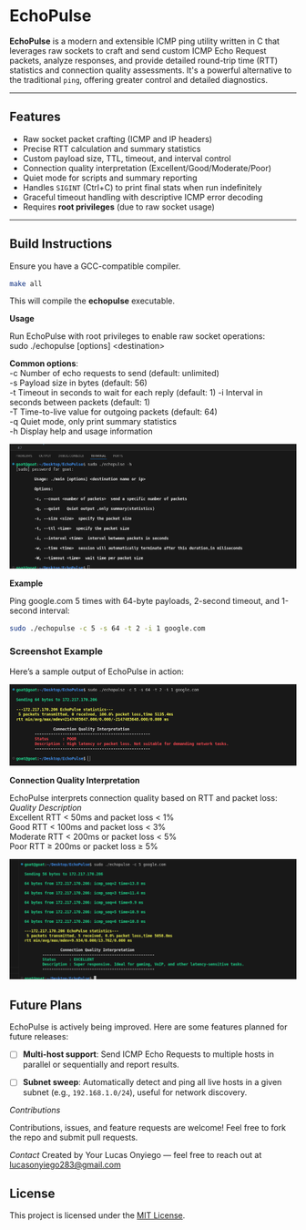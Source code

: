 # EchoPulse

**EchoPulse** is a modern and extensible ICMP ping utility written in C that leverages raw sockets to craft and send custom ICMP Echo Request packets, analyze responses, and provide detailed round-trip time (RTT) statistics and connection quality assessments. It's a powerful alternative to the traditional `ping`, offering greater control and detailed diagnostics.

---

## Features

- Raw socket packet crafting (ICMP and IP headers)
- Precise RTT calculation and summary statistics
- Custom payload size, TTL, timeout, and interval control
- Connection quality interpretation (Excellent/Good/Moderate/Poor)
- Quiet mode for scripts and summary reporting
- Handles `SIGINT` (Ctrl+C) to print final stats when run indefinitely
- Graceful timeout handling with descriptive ICMP error decoding
- Requires **root privileges** (due to raw socket usage)

---

##  Build Instructions

Ensure you have a GCC-compatible compiler.

```bash
make all

```
This will compile the **echopulse** executable.

**Usage**

Run EchoPulse with root privileges to enable raw socket operations:  
sudo ./echopulse [options] \<destination\>


**Common options**:  
-c <count>	      Number of echo requests to send (default: unlimited)  
-s <size>	      Payload size in bytes (default: 56)  
-t <timeout>	   Timeout in seconds to wait for each reply (default: 1) 
-i <interval>	   Interval in seconds between packets (default: 1)  
-T <TTL>	      Time-to-live value for outgoing packets (default: 64)  
-q	      Quiet mode, only print summary statistics  
-h	      Display help and usage information  

![EchoPulse Sample Output](screenshots/help.png)  


**Example**

Ping google.com 5 times with 64-byte payloads, 2-second timeout, and 1-second interval:
```bash  
sudo ./echopulse -c 5 -s 64 -t 2 -i 1 google.com

```

### Screenshot Example

Here’s a sample output of EchoPulse in action:

![EchoPulse Sample Output](screenshots/running.png)


**Connection Quality Interpretation**

EchoPulse interprets connection quality based on RTT and packet loss:  
*Quality	Description*  
Excellent	RTT < 50ms and packet loss < 1%  
Good	RTT < 100ms and packet loss < 3%  
Moderate	RTT < 200ms or packet loss < 5%  
Poor	RTT ≥ 200ms or packet loss ≥ 5%  

![EchoPulse Sample Output](screenshots/stats.png)


## Future Plans

EchoPulse is actively being improved. Here are some features planned for future releases:

- [ ] **Multi-host support**: Send ICMP Echo Requests to multiple hosts in parallel or sequentially and report results.
- [ ] **Subnet sweep**: Automatically detect and ping all live hosts in a given subnet (e.g., `192.168.1.0/24`), useful for network discovery.




*Contributions*

Contributions, issues, and feature requests are welcome! Feel free to fork the repo and submit pull requests.

*Contact*
Created by Your Lucas Onyiego — feel free to reach out at lucasonyiego283@gmail.com

## License

This project is licensed under the [MIT License](LICENSE).